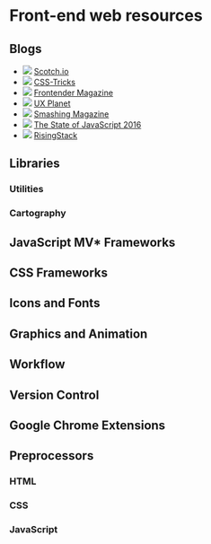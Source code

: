 # Front-end web resources

## Blogs
* ![](http://s2.googleusercontent.com/s2/favicons?domain_url=http://scotch.io) [Scotch.io](http://scotch.io)
* ![](http://s2.googleusercontent.com/s2/favicons?domain_url=http://css-tricks.com) [CSS-Tricks](http://css-tricks.com)
* ![](http://s2.googleusercontent.com/s2/favicons?domain_url=http://frontender.info) [Frontender Magazine](http://frontender.info)
* ![](http://s2.googleusercontent.com/s2/favicons?domain_url=https://uxplanet.org) [UX Planet](https://uxplanet.orghttps://uxplanet.org)
* ![](http://s2.googleusercontent.com/s2/favicons?domain_url=https://www.smashingmagazine.com) [Smashing Magazine](https://www.smashingmagazine.com)
* ![](http://s2.googleusercontent.com/s2/favicons?domain_url=http://stateofjs.com) [The State of JavaScript 2016](http://stateofjs.com)
* ![](http://s2.googleusercontent.com/s2/favicons?domain_url=https://blog.risingstack.com) [RisingStack](https://blog.risingstack.com)

## Libraries
### Utilities
### Cartography

## JavaScript MV* Frameworks

## CSS Frameworks

## Icons and Fonts

## Graphics and Animation

## Workflow

## Version Control

## Google Chrome Extensions

## Preprocessors
### HTML
### CSS
### JavaScript
